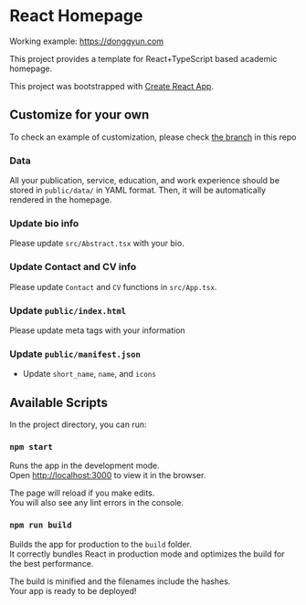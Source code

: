 # React Homepage

Working example: https://donggyun.com

This project provides a template for React+TypeScript based academic homepage.

This project was bootstrapped with [Create React App](https://github.com/facebook/create-react-app).

## Customize for your own

To check an example of customization, please check [the branch](https://github.com/handk85/react-homepage/tree/donggyun) in this repo

### Data

All your publication, service, education, and work experience should be stored in `public/data/` in YAML format.
Then, it will be automatically rendered in the homepage.

### Update bio info

Please update `src/Abstract.tsx` with your bio.

### Update Contact and CV info

Please update `Contact` and `CV` functions in `src/App.tsx`.

### Update `public/index.html`

Please update meta tags with your information

### Update `public/manifest.json`

- Update `short_name`, `name`, and `icons`

## Available Scripts

In the project directory, you can run:

### `npm start`

Runs the app in the development mode.\
Open [http://localhost:3000](http://localhost:3000) to view it in the browser.

The page will reload if you make edits.\
You will also see any lint errors in the console.

### `npm run build`

Builds the app for production to the `build` folder.\
It correctly bundles React in production mode and optimizes the build for the best performance.

The build is minified and the filenames include the hashes.\
Your app is ready to be deployed!
